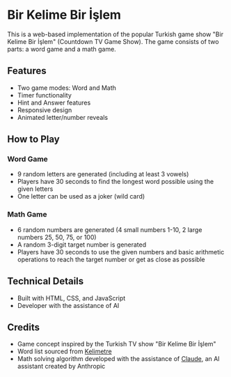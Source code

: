 # Bir Kelime Bir İşlem

This is a web-based implementation of the popular Turkish game show "Bir Kelime Bir İşlem" (Countdown TV Game Show). The game consists of two parts: a word game and a math game.

## Features

- Two game modes: Word and Math
- Timer functionality
- Hint and Answer features
- Responsive design
- Animated letter/number reveals

## How to Play

### Word Game
- 9 random letters are generated (including at least 3 vowels)
- Players have 30 seconds to find the longest word possible using the given letters
- One letter can be used as a joker (wild card)

### Math Game
- 6 random numbers are generated (4 small numbers 1-10, 2 large numbers 25, 50, 75, or 100)
- A random 3-digit target number is generated
- Players have 30 seconds to use the given numbers and basic arithmetic operations to reach the target number or get as close as possible

## Technical Details

- Built with HTML, CSS, and JavaScript
- Developer with the assistance of AI

## Credits

- Game concept inspired by the Turkish TV show "Bir Kelime Bir İşlem"
- Word list sourced from [Kelimetre](https://www.kelimetre.com/)
- Math solving algorithm developed with the assistance of [Claude](https://claude.ai/), an AI assistant created by Anthropic
